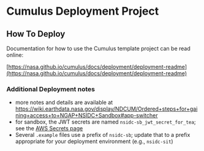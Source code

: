 # Cumulus Deployment Project
## How To Deploy
Documentation for how to use the Cumulus template project can be read online:

[https://nasa.github.io/cumulus/docs/deployment/deployment-readme](https://nasa.github.io/cumulus/docs/deployment/deployment-readme)

### Additional Deployment notes

* more notes and details are available at
  https://wiki.earthdata.nasa.gov/display/NDCUM/Ordered+steps+for+gaining+access+to+NGAP+NSIDC+Sandbox#app-switcher
* for sandbox, the JWT secrets are named `nsidc-sb_jwt_secret_for_tea`; see the
  [AWS Secrets
  page](https://us-west-2.console.aws.amazon.com/secretsmanager/home?region=us-west-2#/listSecrets)
* Several `.example` files use a prefix of `nsidc-sb`; update that to a prefix
  appropriate for your deployment environment (e.g., `nsidc-sit`)
